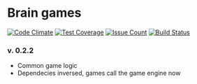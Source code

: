 # Brain games

[![Code Climate](https://codeclimate.com/github/freetonik/project-lvl1-s17/badges/gpa.svg)](https://codeclimate.com/github/freetonik/project-lvl1-s17) [![Test Coverage](https://codeclimate.com/github/freetonik/project-lvl1-s17/badges/coverage.svg)](https://codeclimate.com/github/freetonik/project-lvl1-s17/coverage) [![Issue Count](https://codeclimate.com/github/freetonik/project-lvl1-s17/badges/issue_count.svg)](https://codeclimate.com/github/freetonik/project-lvl1-s17) [![Build Status](https://travis-ci.org/freetonik/project-lvl1-s17.svg?branch=master)](https://travis-ci.org/freetonik/project-lvl1-s17)

### v. 0.2.2
- Common game logic
- Dependecies inversed, games call the game engine now